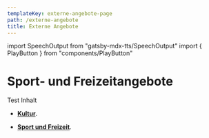 ```yaml
---
templateKey: externe-angebote-page
path: /externe-angebote
title: Externe Angebote
---
```

import SpeechOutput from "gatsby-mdx-tts/SpeechOutput"
import { PlayButton } from "components/PlayButton"

<SpeechOutput id="externe-angebote-teil1" customPlayButton={PlayButton}>

# Sport- und Freizeitangebote

<!--StartFragment-->

Test Inhalt

* **[Kultur](https://rgz-blind.ch/kultur)**. 

* **[Sport und Freizeit](https://rgz-blind.ch/sport-und-freizeit)**. 



<!--EndFragment-->

</SpeechOutput>